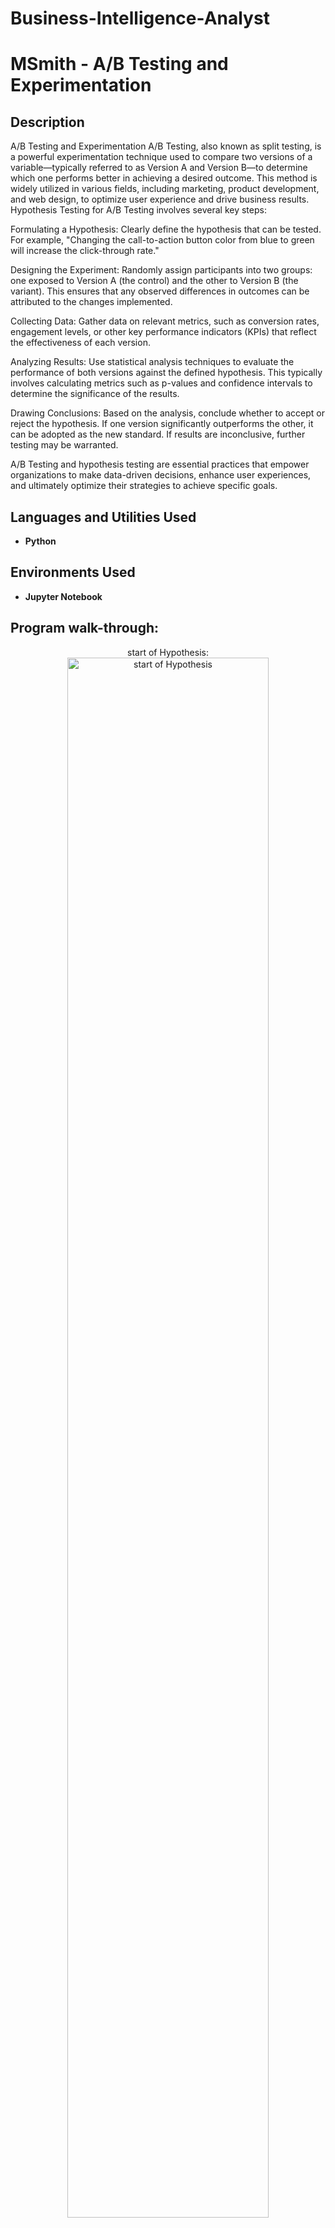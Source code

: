 # Business-Intelligence-Analyst
<h1>MSmith - A/B Testing and Experimentation</h1>

 

<h2>Description</h2>
A/B Testing and Experimentation
A/B Testing, also known as split testing, is a powerful experimentation technique used to compare two versions of a variable—typically referred to as Version A and Version B—to determine which one performs better in achieving a desired outcome. This method is widely utilized in various fields, including marketing, product development, and web design, to optimize user experience and drive business results.
Hypothesis Testing for A/B Testing involves several key steps:

Formulating a Hypothesis: Clearly define the hypothesis that can be tested. For example, "Changing the call-to-action button color from blue to green will increase the click-through rate."

Designing the Experiment: Randomly assign participants into two groups: one exposed to Version A (the control) and the other to Version B (the variant). This ensures that any observed differences in outcomes can be attributed to the changes implemented.

Collecting Data: Gather data on relevant metrics, such as conversion rates, engagement levels, or other key performance indicators (KPIs) that reflect the effectiveness of each version.

Analyzing Results: Use statistical analysis techniques to evaluate the performance of both versions against the defined hypothesis. This typically involves calculating metrics such as p-values and confidence intervals to determine the significance of the results.

Drawing Conclusions: Based on the analysis, conclude whether to accept or reject the hypothesis. If one version significantly outperforms the other, it can be adopted as the new standard. If results are inconclusive, further testing may be warranted.

A/B Testing and hypothesis testing are essential practices that empower organizations to make data-driven decisions, enhance user experiences, and ultimately optimize their strategies to achieve specific goals.
<br />


<h2>Languages and Utilities Used</h2>

- <b>Python</b> 
  

<h2>Environments Used </h2>

- <b>Jupyter Notebook</b> 

<h2>Program walk-through:</h2>

<p align="center">
start of Hypothesis: <br/>
<img src="https://i.imgur.com/mCJZ5IB.png" height="80%" width="80%" alt="start of Hypothesis"/>
<br />
<br />
Hypothesis continued:  <br/>
<img src="https://i.imgur.com/K9RcLBP.png" height="80%" width="80%" alt=" Hypothesis continued"/>
<br />
<br />
Hypothesis continued: <br/>
<img src="https://i.imgur.com/DJzH6W3.png" height="80%" width="80%" alt="Hypothesis continued"/>
<br />
<br />
Hypothesis continued:  <br/>
<img src="https://i.imgur.com/WV2mOLH.png" height="80%" width="80%" alt="Disk Hypothesis continued"/>
<br />
<br />
Hypothesis continued:  <br/>
<img src="https://i.imgur.com/Jv8qr0X.png" height="80%" width="80%" alt="Hypothesis continued"/>
<br />
<br />
Hypothesis continued:  <br/>
<img src="https://i.imgur.com/WhbDJgJ.png" height="80%" width="80%" alt="Hypothesis continued"/>
<br />
<br />
Observe Frequencies of Customer Preferences:  <br/>
<img src="https://i.imgur.com/0ZSAeWq.png" height="80%" width="80%" alt="Hypothesis continued"/>
<br />
<br />
 Hypothesis Testing Solution:  <br/>
<img src="https://i.imgur.com/o4F8bse.png" height="80%" width="80%" alt="End of Hypothesis Testing Solutions"/>
</p>


<!--
 ```diff
- text in red
+ text in green
! text in orange
# text in gray
@@ text in purple (and bold)@@
```
--!>
